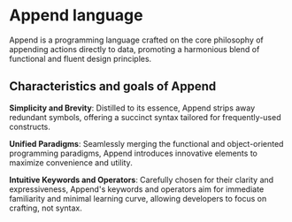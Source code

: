 # Append language

Append is a programming language crafted on the core philosophy of appending actions directly to data, promoting a harmonious blend of functional and fluent design principles.

## Characteristics and goals of Append

**Simplicity and Brevity**: Distilled to its essence, Append strips away redundant symbols, offering a succinct syntax tailored for frequently-used constructs.

**Unified Paradigms**: Seamlessly merging the functional and object-oriented programming paradigms, Append introduces innovative elements to maximize convenience and utility.

**Intuitive Keywords and Operators**: Carefully chosen for their clarity and expressiveness, Append's keywords and operators aim for immediate familiarity and minimal learning curve, allowing developers to focus on crafting, not syntax.
